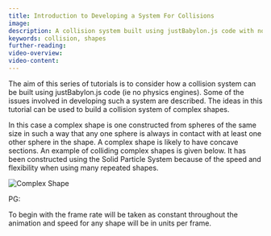 ```yaml
---
title: Introduction to Developing a System For Collisions
image:
description: A collision system built using justBabylon.js code with no physics engines
keywords: collision, shapes
further-reading:
video-overview:
video-content:
---
```


The aim of this series of tutorials is to consider how a collision system can be built using justBabylon.js code (ie no physics engines). Some of the issues involved in developing such a system are described. The ideas in this tutorial can be used to build a collision system of complex shapes.

In this case a complex shape is one constructed from spheres of the same size in such a way that any one sphere
is always in contact with at least one other sphere in the shape. A complex shape is likely to have concave sections.
An example of colliding complex shapes is given below. It has been constructed using the Solid Particle System because of the speed and flexibility when using many repeated shapes.

![Complex Shape](/img/samples/collide1.jpg)

PG: <Playground id="#WLYB9" title="Complex Shapes Colliding" description="An example of complex shapes in collision."/>

To begin with the frame rate will be taken as constant throughout the animation and speed for any shape will be in units per frame.

